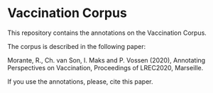 # Vaccination Corpus

This repository contains the annotations on the Vaccination Corpus.

The corpus is described in the following paper:

Morante, R., Ch. van Son, I. Maks and P. Vossen (2020), Annotating Perspectives on Vaccination, Proceedings of LREC2020, Marseille.

If you use the annotations, please, cite this paper.


